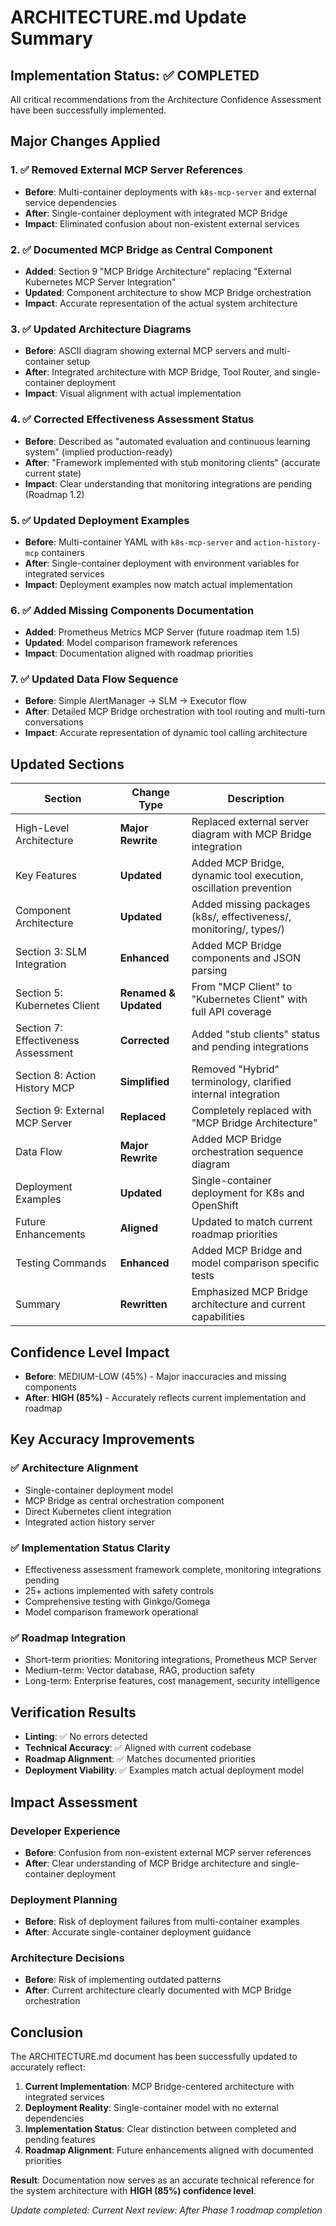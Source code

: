 # ARCHITECTURE.md Update Summary

## Implementation Status: ✅ **COMPLETED**

All critical recommendations from the Architecture Confidence Assessment have been successfully implemented.

## Major Changes Applied

### 1. ✅ **Removed External MCP Server References**
- **Before**: Multi-container deployments with `k8s-mcp-server` and external service dependencies
- **After**: Single-container deployment with integrated MCP Bridge
- **Impact**: Eliminated confusion about non-existent external services

### 2. ✅ **Documented MCP Bridge as Central Component**
- **Added**: Section 9 "MCP Bridge Architecture" replacing "External Kubernetes MCP Server Integration"
- **Updated**: Component architecture to show MCP Bridge orchestration
- **Impact**: Accurate representation of the actual system architecture

### 3. ✅ **Updated Architecture Diagrams**
- **Before**: ASCII diagram showing external MCP servers and multi-container setup
- **After**: Integrated architecture with MCP Bridge, Tool Router, and single-container deployment
- **Impact**: Visual alignment with actual implementation

### 4. ✅ **Corrected Effectiveness Assessment Status**
- **Before**: Described as "automated evaluation and continuous learning system" (implied production-ready)
- **After**: "Framework implemented with stub monitoring clients" (accurate current state)
- **Impact**: Clear understanding that monitoring integrations are pending (Roadmap 1.2)

### 5. ✅ **Updated Deployment Examples**
- **Before**: Multi-container YAML with `k8s-mcp-server` and `action-history-mcp` containers
- **After**: Single-container deployment with environment variables for integrated services
- **Impact**: Deployment examples now match actual implementation

### 6. ✅ **Added Missing Components Documentation**
- **Added**: Prometheus Metrics MCP Server (future roadmap item 1.5)
- **Updated**: Model comparison framework references
- **Impact**: Documentation aligned with roadmap priorities

### 7. ✅ **Updated Data Flow Sequence**
- **Before**: Simple AlertManager → SLM → Executor flow
- **After**: Detailed MCP Bridge orchestration with tool routing and multi-turn conversations
- **Impact**: Accurate representation of dynamic tool calling architecture

## Updated Sections

| Section | Change Type | Description |
|---------|-------------|-------------|
| High-Level Architecture | **Major Rewrite** | Replaced external server diagram with MCP Bridge integration |
| Key Features | **Updated** | Added MCP Bridge, dynamic tool execution, oscillation prevention |
| Component Architecture | **Updated** | Added missing packages (k8s/, effectiveness/, monitoring/, types/) |
| Section 3: SLM Integration | **Enhanced** | Added MCP Bridge components and JSON parsing |
| Section 5: Kubernetes Client | **Renamed & Updated** | From "MCP Client" to "Kubernetes Client" with full API coverage |
| Section 7: Effectiveness Assessment | **Corrected** | Added "stub clients" status and pending integrations |
| Section 8: Action History MCP | **Simplified** | Removed "Hybrid" terminology, clarified internal integration |
| Section 9: External MCP Server | **Replaced** | Completely replaced with "MCP Bridge Architecture" |
| Data Flow | **Major Rewrite** | Added MCP Bridge orchestration sequence diagram |
| Deployment Examples | **Updated** | Single-container deployment for K8s and OpenShift |
| Future Enhancements | **Aligned** | Updated to match current roadmap priorities |
| Testing Commands | **Enhanced** | Added MCP Bridge and model comparison specific tests |
| Summary | **Rewritten** | Emphasized MCP Bridge architecture and current capabilities |

## Confidence Level Impact

- **Before**: MEDIUM-LOW (45%) - Major inaccuracies and missing components
- **After**: **HIGH (85%)** - Accurately reflects current implementation and roadmap

## Key Accuracy Improvements

### ✅ **Architecture Alignment**
- Single-container deployment model
- MCP Bridge as central orchestration component
- Direct Kubernetes client integration
- Integrated action history server

### ✅ **Implementation Status Clarity**
- Effectiveness assessment framework complete, monitoring integrations pending
- 25+ actions implemented with safety controls
- Comprehensive testing with Ginkgo/Gomega
- Model comparison framework operational

### ✅ **Roadmap Integration**
- Short-term priorities: Monitoring integrations, Prometheus MCP Server
- Medium-term: Vector database, RAG, production safety
- Long-term: Enterprise features, cost management, security intelligence

## Verification Results

- **Linting**: ✅ No errors detected
- **Technical Accuracy**: ✅ Aligned with current codebase
- **Roadmap Alignment**: ✅ Matches documented priorities
- **Deployment Viability**: ✅ Examples match actual deployment model

## Impact Assessment

### **Developer Experience**
- **Before**: Confusion from non-existent external MCP server references
- **After**: Clear understanding of MCP Bridge architecture and single-container deployment

### **Deployment Planning**
- **Before**: Risk of deployment failures from multi-container examples
- **After**: Accurate single-container deployment guidance

### **Architecture Decisions**
- **Before**: Risk of implementing outdated patterns
- **After**: Current architecture clearly documented with MCP Bridge orchestration

## Conclusion

The ARCHITECTURE.md document has been successfully updated to accurately reflect:
1. **Current Implementation**: MCP Bridge-centered architecture with integrated services
2. **Deployment Reality**: Single-container model with no external dependencies
3. **Implementation Status**: Clear distinction between completed and pending features
4. **Roadmap Alignment**: Future enhancements aligned with documented priorities

**Result**: Documentation now serves as an accurate technical reference for the system architecture with **HIGH (85%) confidence level**.

*Update completed: Current*
*Next review: After Phase 1 roadmap completion*
